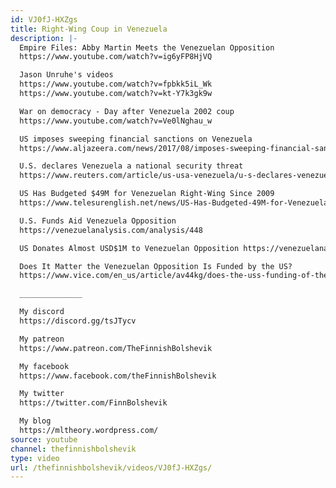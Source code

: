 ```yaml
---
id: VJ0fJ-HXZgs
title: Right-Wing Coup in Venezuela
description: |-
  Empire Files: Abby Martin Meets the Venezuelan Opposition
  https://www.youtube.com/watch?v=ig6yFP8HjVQ

  Jason Unruhe's videos
  https://www.youtube.com/watch?v=fpbkk5iL_Wk
  https://www.youtube.com/watch?v=kt-Y7k3gk9w

  War on democracy - Day after Venezuela 2002 coup
  https://www.youtube.com/watch?v=Ve0lNghau_w

  US imposes sweeping financial sanctions on Venezuela
  https://www.aljazeera.com/news/2017/08/imposes-sweeping-financial-sanctions-venezuela-170825211842001.html

  U.S. declares Venezuela a national security threat
  https://www.reuters.com/article/us-usa-venezuela/u-s-declares-venezuela-a-national-security-threat-sanctions-top-officials-iduskbn0m51ns20150310

  US Has Budgeted $49M for Venezuelan Right-Wing Since 2009
  https://www.telesurenglish.net/news/US-Has-Budgeted-49M-for-Venezuelan-Right-Wing-Since-2009-20170517-0018.html

  U.S. Funds Aid Venezuela Opposition
  https://venezuelanalysis.com/analysis/448

  US Donates Almost USD$1M to Venezuelan Opposition https://venezuelanalysis.com/news/13550

  Does It Matter the Venezuelan Opposition Is Funded by the US?
  https://www.vice.com/en_us/article/av44kg/does-the-uss-funding-of-the-venezuelan-opposition-matter

  ______________

  My discord
  https://discord.gg/tsJTycv

  My patreon
  https://www.patreon.com/TheFinnishBolshevik

  My facebook
  https://www.facebook.com/theFinnishBolshevik

  My twitter
  https://twitter.com/FinnBolshevik

  My blog
  https://mltheory.wordpress.com/
source: youtube
channel: thefinnishbolshevik
type: video
url: /thefinnishbolshevik/videos/VJ0fJ-HXZgs/
---
```

